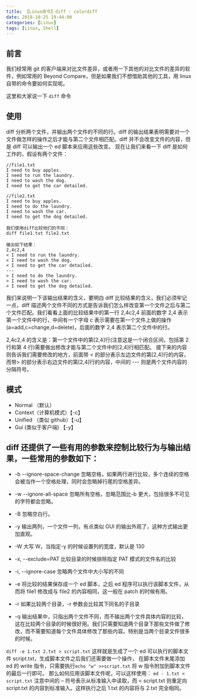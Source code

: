```yaml
---
title: 【Linux命令】diff - colordiff
date: 2018-10-25 19:44:00
categories: [Linux]
tags: [Linux, Shell]
---
```


## 前言

我们经常用 git 的客户端来对比文件差异，或者用一下其他的对比文件的差异的软件，例如常用的 Beyond Compare，但是如果我们不想借助其他的工具，用 linux 自带的命令要如何实现呢。

这里和大家说一下 `diff` 命令

## 使用

diff 分析两个文件，并输出两个文件的不同的行。diff 的输出结果表明需要对一个文件做怎样的操作之后才能与第二个文件相匹配。diff 并不会改变文件的内容，但是 diff 可以输出一个 ed 脚本来应用这些改变。
现在让我们来看一下 diff 是如何工作的，假设有两个文件：

<!-- more -->

```
//file1.txt
I need to buy apples.
I need to run the laundry.
I need to wash the dog.
I need to get the car detailed.

//file2.txt
I need to buy apples.
I need to do the laundry.
I need to wash the car.
I need to get the dog detailed.

我们使用diff比较他们的不同：
diff file1.txt file2.txt

输出如下结果：
2,4c2,4
< I need to run the laundry.
< I need to wash the dog.
< I need to get the car detailed.
---
> I need to do the laundry.
> I need to wash the car.
> I need to get the dog detailed.
```

我们来说明一下该输出结果的含义，要明白 diff 比较结果的含义，我们必须牢记一点，diff 描述两个文件不同的方式是告诉我们怎么样改变第一个文件之后与第二个文件匹配。我们看看上面的比较结果中的第一行 2,4c2,4 前面的数字 2,4 表示第一个文件中的行，中间有一个字母 c 表示需要在第一个文件上做的操作(a=add,c=change,d=delete)，后面的数字 2,4 表示第二个文件中的行。

2,4c2,4 的含义是：第一个文件中的第[2,4]行(注意这是一个闭合区间，包括第 2 行和第 4 行)需要做出修改才能与第二个文件中的[2,4]行相匹配。
接下来的内容则告诉我们需要修改的地方，前面带 < 的部分表示左边文件的第[2,4]行的内容，而带> 的部分表示右边文件的第[2,4]行的内容，中间的 --- 则是两个文件内容的分隔符号。

## 模式

- Normal （默认）
- Context（计算机模式）【-c】
- Unified （类似 github）【-u】
- Gui (类似于客户端) 【-y】

## diff 还提供了一些有用的参数来控制比较行为与输出结果，一些常用的参数如下：

- -b --ignore-space-change 忽略空格，如果两行进行比较，多个连续的空格会被当作一个空格处理，同时会忽略掉行尾的空格差异。

- -w --ignore-all-space 忽略所有空格，忽略范围比-b 更大，包括很多不可见的字符都会忽略。

- -B 忽略空白行。

- -y 输出两列，一个文件一列，有点类似 GUI 的输出外观了，这种方式输出更加直观。

- -W 大写 W，当指定-y 的时候设置列的宽度，默认是 130

- -x, --exclude=PAT 比较目录的时候排除指定 PAT 模式的文件名的比较

- -i, --ignore-case 忽略两个文件中大小写的不同

- -e 将比较的结果保存成一个 ed 脚本，之后 ed 程序可以执行该脚本文件，从而将 file1 修改成与 file2 的内容相同，这一般在 patch 的时候有用。

- -r 如果比较两个目录，-r 参数会比较其下同名的子目录

- -q 输出结果中，只指出两个文件不同，而不输出两个文件具体内容的比较，这在比较两个目录的时候很好用。我们只需要知道两个目录下那些文件做了修改，而不需要知道每个文件具体修改了那些内容。特别是当两个目录文件很多的时候。

`diff -e 1.txt 2.txt > script.txt` 这样就是生成了一个 ed 可以执行的脚本文件 script.txt，生成脚本文件之后我们还需要做一个操作， 在脚本文件末尾添加 ed 的 write 指令，只需要执行`echo "w" >>script.txt` 将 w 指令附加到脚本文件的最后一行即可。
那么如何应用该脚本文件呢，可以这样使用：
`ed - 1.txt < script.txt`
注意中间的 – 符号表示从标准输入中读取，而 < script.txt 则重定向 script.txt 的内容到标准输入。这样执行之后 1.txt 的内容将与 2.txt 完全相同。
